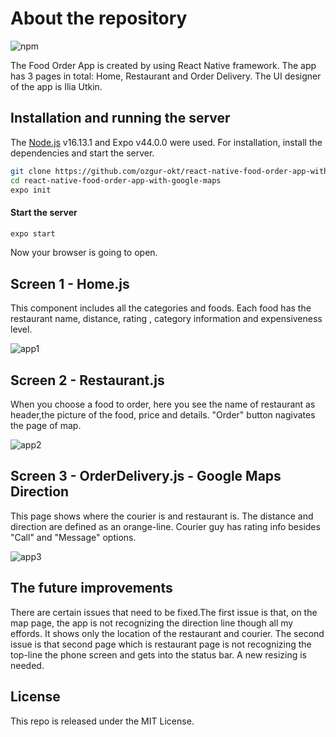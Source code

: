 # About the repository        

![npm](https://img.shields.io/badge/npm-8.1.2-green)

The Food Order App is created by using React Native framework. The app has 3 pages in total: Home, Restaurant and Order Delivery. The UI designer of the app is Ilia Utkin.


## Installation and running the server

The [Node.js](https://nodejs.org/) v16.13.1 and Expo v44.0.0 were used. For installation, install the dependencies and start the server.

```sh
git clone https://github.com/ozgur-okt/react-native-food-order-app-with-google-maps
cd react-native-food-order-app-with-google-maps
expo init
```
#### Start the server
```sh
expo start
```
Now your browser is going to open.

## Screen 1 - Home.js
This component includes all the categories and foods. Each food has the restaurant name, distance, rating , category information and expensiveness level. 

![app1](https://user-images.githubusercontent.com/73358116/150804211-24dfda44-f5c3-4a57-9325-255dac56daac.jpg)


## Screen 2 - Restaurant.js
When you choose a food to order, here you see the name of restaurant as header,the picture of the food, price and details. "Order" button nagivates the page of map.

![app2](https://user-images.githubusercontent.com/73358116/150804237-dd67062a-31e3-40fe-925c-8986ac0a6697.jpg)


## Screen 3 - OrderDelivery.js - Google Maps Direction
This page shows where the courier is and restaurant is. The distance and direction are defined as an orange-line. Courier guy has rating info besides "Call" and "Message" options.


![app3](https://user-images.githubusercontent.com/73358116/150804253-0409fa4b-dcdb-41ce-a869-8f49b2295686.jpg)



## The future improvements
There are certain issues that need to be fixed.The first issue is that, on the map page, the app is not recognizing the direction line though all my effords. It shows only the 
location of the restaurant and courier.
The second issue is that second page which is restaurant page is not recognizing the top-line the phone screen and gets into the status bar. A new resizing is needed. 

## License

This repo is released under the MIT License.

